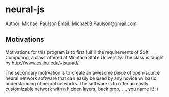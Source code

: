 neural-js
=========

Author: Michael Paulson
Email: Michael.B.Paulson@gmail.com

## Motivations
Motivations for this program is to first fulfill the requirements of Soft Computing,
a class offered at Montana State University.  The class is taught by http://www.cs.jhu.edu/~jsquad/

The secondary motivation is to create an awesome piece of open-source neural network software
that can easily be used by any novice w/ basic understanding of neural networks.  The software is
to offer an easily customizable network with n hidden layers, back prop, ..., you name it! :)

